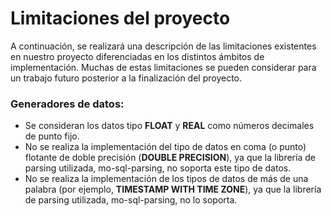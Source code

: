 # Limitaciones del proyecto

A continuación, se realizará una descripción de las limitaciones existentes en nuestro proyecto diferenciadas en los 
distintos ámbitos de implementación.
Muchas de estas limitaciones se pueden considerar para un trabajo futuro posterior a la finalización del proyecto.


### Generadores de datos:

- Se consideran los datos tipo **FLOAT** y **REAL** como números decimales de punto fijo.
- No se realiza la implementación del tipo de datos en coma (o punto) flotante de doble precisión (**DOUBLE PRECISION**), 
ya que la librería de parsing utilizada, mo-sql-parsing, no soporta este tipo de datos.
- No se realiza la implementación de los tipos de datos de más de una palabra (por ejemplo, **TIMESTAMP WITH TIME ZONE**),
ya que la librería de parsing utilizada, mo-sql-parsing, no lo soporta.

